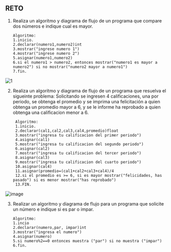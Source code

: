 ## RETO
1. Realiza un algoritmo y diagrama de flujo de un programa que compare dos números e indique cual es mayor.
        
       Algoritmo:
       1.inicio.
       2.declarar(numero1,numero2)int
       3.mostrar("ingrese numero 1")
       4.mostrar("ingrese numero 2")
       5.asignar(numero1,numero2)
       6.si el numero1 > numero2, entonces mostrar("numero1 es mayor a numero2") si no mostrar("numero2 mayor a numero1")
       7.fin.

![1](https://user-images.githubusercontent.com/101351242/158848987-325adf49-f4db-44c6-9d24-67a3ab8388c0.png)



2. Realiza un algoritmo y diagrama de flujo de un programa que resuelva el sigueinte problema: Solicitando se ingresen 4 calificaciones, una por periodo, se obtenga el promedio y se imprima una felicitación a quien obtenga un promedio mayor a 6, y se le informe ha reprobado a quien obtenga una calificacion menor a 6.
          
        Algoritmo:
        1.inicio.
        2.declarar(cal1,cal2,cal3,cal4,promedio)float
        3.mostrar("ingresa tu calificacion del primer periodo")
        4.asignar(cal1)
        5.mostrar("ingresa tu calificacion del segundo periodo")
        6.asignar(cal2)
        7.mostrar("ingresa tu calificacion del tercer periodo")
        8.asignar(cal3)
        9.mostrar("ingresa tu calificacion del cuarto periodo")
        10.asignar(cal4)
        11.asignar(promedio=(cal1+cal2+cal3+cal4)/4
        12.si el promedio es >= 6, si es mayor mostrar("felicidades, has pasado") si es menor mostrar("has reprobado")
        13.FIN.
    
![image](https://user-images.githubusercontent.com/101351242/158855097-58131138-8684-46bc-bf77-dea74e62b4ca.png)
     





3. Realizar un algoritmo y diagrama de flujo para un programa que solicite un número e indique si es par o impar.

       Algoritmo:
       1.incio
       2.declarar(numero,par, impar)int
       3.mostrar("ingresa el numero")
       4.asignar(numero)
       5.si numero%2==0 entonces muestra ("par") si no muestra ("impar")
       6.fin.
